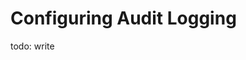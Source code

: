 <!---
Copryight 2016 floragunn UG (haftungsbeschränkt)
-->

# Configuring Audit Logging

todo: write